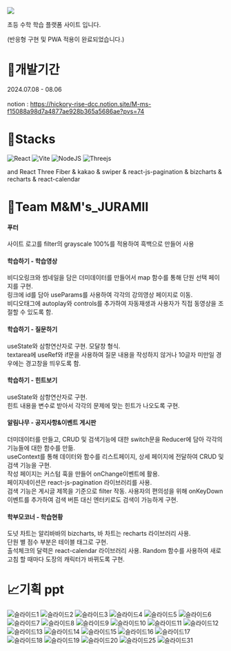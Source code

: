<img src="https://github.com/user-attachments/assets/b649a782-8475-4aa9-8623-560dfad44bc1" />

초등 수학 학습 플랫폼 사이트 입니다. 

(반응형 구현 및 PWA 적용이 완료되었습니다.)

# 👻개발기간
2024.07.08 - 08.06
<br/><br/>notion : https://hickory-rise-dcc.notion.site/M-ms-f15088a98d7a4877ae928b365a5686ae?pvs=74

# 👻Stacks
![React](https://img.shields.io/badge/react-%2320232a.svg?style=for-the-badge&logo=react&logoColor=%2361DAFB)
![Vite](https://img.shields.io/badge/vite-%23646CFF.svg?style=for-the-badge&logo=vite&logoColor=white)
![NodeJS](https://img.shields.io/badge/node.js-6DA55F?style=for-the-badge&logo=node.js&logoColor=white)
![Threejs](https://img.shields.io/badge/threejs-black?style=for-the-badge&logo=three.js&logoColor=white)

and React Three Fiber & kakao & swiper & react-js-pagination & bizcharts & recharts & react-calendar


# 👻Team M&M's_JURAMII

#### 푸터
사이트 로고를 filter의 grayscale 100%를 적용하여 흑백으로 만들어 사용

#### 학습하기 - 학습영상
비디오링크와 썸네일을 담은 더미데이터를 만들어서 map 함수를 통해 단원 선택 페이지를 구현.
<br/>링크에 id를 담아 useParams를 사용하여 각각의 강의영상 페이지로 이동.
<br/>비디오태그에 autoplay와 controls를 추가하여 자동재생과 사용자가 직접 동영상을 조절할 수 있도록 함.

#### 학습하기 - 질문하기
useState와 삼항연산자로 구현. 모달창 형식.
<br/>textarea에 useRef와 if문을 사용하여 질문 내용을 작성하지 않거나 10글자 미만일 경우에는 경고창을 띄우도록 함.

#### 학습하기 - 힌트보기
useState와 삼항연산자로 구현. 
<br/>힌트 내용을 변수로 받아서 각각의 문제에 맞는 힌트가 나오도록 구현.

#### 알림나무 - 공지사항&이벤트 게시판
더미데이터를 만들고, CRUD 및 검색기능에 대한 switch문을 Reducer에 담아 각각의 기능들에 대한 함수를 만듦. 
<br/>useContext를 통해 데이터와 함수를 리스트페이지, 상세 페이지에 전달하여 CRUD 및 검색 기능을 구현. 
<br/>작성 페이지는 커스텀 훅을 만들어 onChange이벤트에 활용.
<br/>페이지네이션은 react-js-pagination 라이브러리를 사용.
<br/>검색 기능은 게시글 제목을 기준으로 filter 작동. 사용자의 편의성을 위해 onKeyDown 이벤트를 추가하여 검색 버튼 대신 엔터키로도 검색이 가능하게 구현.

#### 학부모코너 - 학습현황
도넛 차트는 알리바바의 bizcharts, 바 차트는 recharts 라이브러리 사용.
<br/>단원 별 점수 부분은 테이블 태그로 구현.
<br/>출석체크의 달력은 react-calendar 라이브러리 사용. Random 함수를 사용하여 새로고침 할 때마다 도장의 캐릭터가 바뀌도록 구현.


# 📈기획 ppt
![슬라이드1](https://github.com/user-attachments/assets/eeabe1cd-c2ad-47f2-b58c-6a50811317d2)
![슬라이드2](https://github.com/user-attachments/assets/18f41891-dc3d-4f12-89af-413e2c73ba0e)
![슬라이드3](https://github.com/user-attachments/assets/36d37202-d544-4019-9186-fd3477276d65)
![슬라이드4](https://github.com/user-attachments/assets/0e264b3a-c135-4f02-ae4a-30a5976d7751)
![슬라이드5](https://github.com/user-attachments/assets/cd6ab584-59b5-4574-97d6-4b1bbb810b4b)
![슬라이드6](https://github.com/user-attachments/assets/25e77d8b-f121-43eb-9239-5d009a826b65)
![슬라이드7](https://github.com/user-attachments/assets/6cb76b16-6326-4ac7-a420-b4a9902d1ee8)
![슬라이드8](https://github.com/user-attachments/assets/bc01792a-0cec-4273-8c64-0d478c2097f2)
![슬라이드9](https://github.com/user-attachments/assets/44631515-f1b4-4875-a92c-e58536980975)
![슬라이드10](https://github.com/user-attachments/assets/d01617a0-4959-4a50-a3d8-c961753ed4f9)
![슬라이드11](https://github.com/user-attachments/assets/10f459c8-b238-4c42-9702-91132b09fad3)
![슬라이드12](https://github.com/user-attachments/assets/2117c5f6-7392-4883-af86-ec7846516222)
![슬라이드13](https://github.com/user-attachments/assets/c75a5adf-113d-4d99-b397-5b7e0e4f4001)
![슬라이드14](https://github.com/user-attachments/assets/3a58fd73-2f61-4ec2-843e-40ab8137831f)
![슬라이드15](https://github.com/user-attachments/assets/3d354f07-8f2c-4a75-abc0-533414662380)
![슬라이드16](https://github.com/user-attachments/assets/56eba997-b84f-4777-9895-ff888af9f5a5)
![슬라이드17](https://github.com/user-attachments/assets/7bac1771-6901-497b-82e2-6d2250eb0dc9)
![슬라이드18](https://github.com/user-attachments/assets/2b4769a3-482e-4b35-a01f-64fe1550b3fb)
![슬라이드19](https://github.com/user-attachments/assets/46d775d1-03f4-4e50-b6dd-4c5f07138b16)
![슬라이드20](https://github.com/user-attachments/assets/7c0a1a1b-1570-4a79-a131-e07bf82f5285)
![슬라이드25](https://github.com/user-attachments/assets/db0cdec7-0bcd-4620-857b-3318ad71b8ff)
![슬라이드31](https://github.com/user-attachments/assets/93a54023-c341-40c8-86ba-d555a657a75c)
